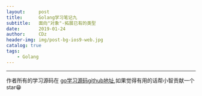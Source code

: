 ```yaml
---
layout:     post
title:      Golang学习笔记九
subtitle:   面向"对象"-拓展已有的类型
date:       2019-01-24
author:     CDz
header-img: img/post-bg-ios9-web.jpg
catalog: true
tags:
    - Golang
---
```




------
作者所有的学习源码在 [go学习源码github地址](https://github.com/CDz1129/golang-learn),如果觉得有用的话帮小智贡献一个star😁
